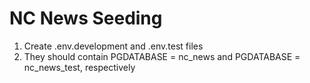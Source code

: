 # NC News Seeding

1. Create .env.development and .env.test files
2. They should contain PGDATABASE = nc_news and PGDATABASE = nc_news_test, respectively
